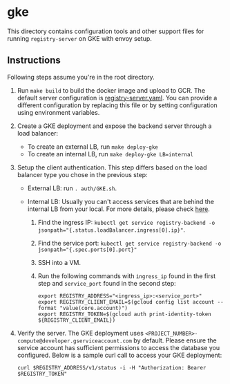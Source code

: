# gke

This directory contains configuration tools and other support files for running
`registry-server` on GKE with envoy setup.

## Instructions

Following steps assume you're in the root directory.

1. Run `make build` to build the docker image and upload to GCR. The default
   server configuration is
   [registry-server.yaml](../../config/registry-server.yaml). You can provide a
   different configuration by replacing this file or by setting configuration
   using environment variables.

1. Create a GKE deployment and expose the backend server through a load
   balancer:

   - To create an external LB, run `make deploy-gke`
   - To create an internal LB, run `make deploy-gke LB=internal`

1. Setup the client authentication. This step differs based on the load balancer
   type you chose in the previous step:

   - External LB: run `. auth/GKE.sh`.
   - Internal LB: Usually you can't access services that are behind the internal
     LB from your local. For more details, please check
     [here](https://cloud.google.com/kubernetes-engine/docs/how-to/internal-load-balancing#inspect).

     1. Find the ingress IP:
        `kubectl get service registry-backend -o jsonpath="{.status.loadBalancer.ingress[0].ip}"`.
     1. Find the service port:
        `kubectl get service registry-backend -o jsonpath="{.spec.ports[0].port}"`
     1. SSH into a VM.
     1. Run the following commands with `ingress_ip` found in the first step and
        `service_port` found in the second step:

        ```shell script
        export REGISTRY_ADDRESS="<ingress_ip>:<service_port>"
        export REGISTRY_CLIENT_EMAIL=$(gcloud config list account --format "value(core.account)")
        export REGISTRY_TOKEN=$(gcloud auth print-identity-token ${REGISTRY_CLIENT_EMAIL})
        ```

1. Verify the server. The GKE deployment uses
   `<PROJECT_NUMBER>-compute@developer.gserviceaccount.com` by default. Please
   ensure the service account has sufficient permissions to access the database
   you configured. Below is a sample curl call to access your GKE deployment:

   ```shell script
   curl $REGISTRY_ADDRESS/v1/status -i -H "Authorization: Bearer $REGISTRY_TOKEN"
   ```
